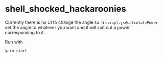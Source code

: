 # shell_shocked_hackaroonies

Currently there is no UI to change the angle so in `script.js#calculatePower` set the angle to whatever you want and it will spit out a power corresponding to it. 

Run with 

`yarn start`
